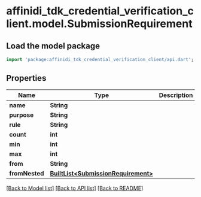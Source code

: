 # affinidi_tdk_credential_verification_client.model.SubmissionRequirement

## Load the model package
```dart
import 'package:affinidi_tdk_credential_verification_client/api.dart';
```

## Properties
Name | Type | Description | Notes
------------ | ------------- | ------------- | -------------
**name** | **String** |  | [optional] 
**purpose** | **String** |  | [optional] 
**rule** | **String** |  | 
**count** | **int** |  | [optional] 
**min** | **int** |  | [optional] 
**max** | **int** |  | [optional] 
**from** | **String** |  | [optional] 
**fromNested** | [**BuiltList&lt;SubmissionRequirement&gt;**](SubmissionRequirement.md) |  | [optional] 

[[Back to Model list]](../README.md#documentation-for-models) [[Back to API list]](../README.md#documentation-for-api-endpoints) [[Back to README]](../README.md)


